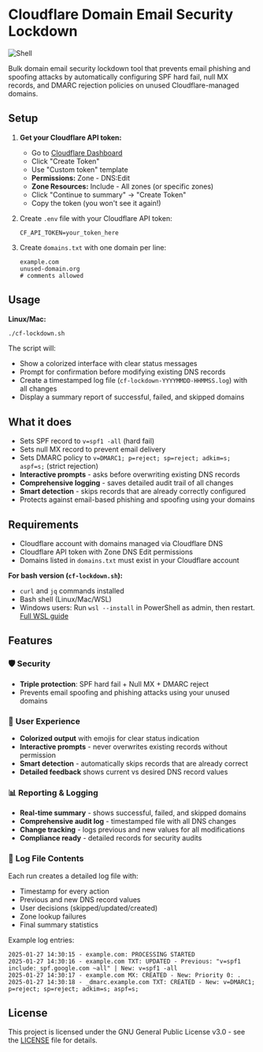 # Cloudflare Domain Email Security Lockdown
![Shell](https://img.shields.io/badge/shell-bash-green)

Bulk domain email security lockdown tool that prevents email phishing and spoofing attacks by automatically configuring SPF hard fail, null MX records, and DMARC rejection policies on unused Cloudflare-managed domains.

## Setup

1. **Get your Cloudflare API token:**
   - Go to [Cloudflare Dashboard](https://dash.cloudflare.com/profile/api-tokens)
   - Click "Create Token"
   - Use "Custom token" template
   - **Permissions:** Zone - DNS:Edit
   - **Zone Resources:** Include - All zones (or specific zones)
   - Click "Continue to summary" → "Create Token"
   - Copy the token (you won't see it again!)

2. Create `.env` file with your Cloudflare API token:
   ```
   CF_API_TOKEN=your_token_here
   ```

3. Create `domains.txt` with one domain per line:
   ```
   example.com
   unused-domain.org
   # comments allowed
   ```

## Usage

**Linux/Mac:**
```bash
./cf-lockdown.sh
```

The script will:
- Show a colorized interface with clear status messages
- Prompt for confirmation before modifying existing DNS records
- Create a timestamped log file (`cf-lockdown-YYYYMMDD-HHMMSS.log`) with all changes
- Display a summary report of successful, failed, and skipped domains

## What it does

- Sets SPF record to `v=spf1 -all` (hard fail)
- Sets null MX record to prevent email delivery  
- Sets DMARC policy to `v=DMARC1; p=reject; sp=reject; adkim=s; aspf=s;` (strict rejection)
- **Interactive prompts** - asks before overwriting existing DNS records
- **Comprehensive logging** - saves detailed audit trail of all changes
- **Smart detection** - skips records that are already correctly configured
- Protects against email-based phishing and spoofing using your domains

## Requirements

- Cloudflare account with domains managed via Cloudflare DNS
- Cloudflare API token with Zone DNS Edit permissions
- Domains listed in `domains.txt` must exist in your Cloudflare account

**For bash version (`cf-lockdown.sh`):**
- `curl` and `jq` commands installed
- Bash shell (Linux/Mac/WSL)
- Windows users: Run `wsl --install` in PowerShell as admin, then restart. [Full WSL guide](https://docs.microsoft.com/en-us/windows/wsl/install)

## Features

### 🛡️ **Security**
- **Triple protection**: SPF hard fail + Null MX + DMARC reject
- Prevents email spoofing and phishing attacks using your unused domains

### 🎨 **User Experience** 
- **Colorized output** with emojis for clear status indication
- **Interactive prompts** - never overwrites existing records without permission
- **Smart detection** - automatically skips records that are already correct
- **Detailed feedback** shows current vs desired DNS record values

### 📊 **Reporting & Logging**
- **Real-time summary** - shows successful, failed, and skipped domains
- **Comprehensive audit log** - timestamped file with all DNS changes
- **Change tracking** - logs previous and new values for all modifications
- **Compliance ready** - detailed records for security audits

### 📝 **Log File Contents**
Each run creates a detailed log file with:
- Timestamp for every action
- Previous and new DNS record values  
- User decisions (skipped/updated/created)
- Zone lookup failures
- Final summary statistics

Example log entries:
```
2025-01-27 14:30:15 - example.com: PROCESSING STARTED
2025-01-27 14:30:16 - example.com TXT: UPDATED - Previous: "v=spf1 include:_spf.google.com ~all" | New: v=spf1 -all
2025-01-27 14:30:17 - example.com MX: CREATED - New: Priority 0: .
2025-01-27 14:30:18 - _dmarc.example.com TXT: CREATED - New: v=DMARC1; p=reject; sp=reject; adkim=s; aspf=s;
```

## License

This project is licensed under the GNU General Public License v3.0 - see the [LICENSE](LICENSE) file for details.
